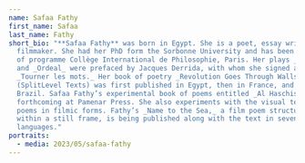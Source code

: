 ```yaml
---
name: Safaa Fathy
first_name: Safaa
last_name: Fathy
short_bio: "**Safaa Fathy** was born in Egypt. She is a poet, essay writer and
  filmmaker. She had her PhD form the Sorbonne University and has been director
  of programme Collège International de Philosophie, Paris. Her plays _Terror_
  and _Ordeal_ were prefaced by Jacques Derrida, with whom she signed a book,
  _Tourner les mots._ Her book of poetry _Revolution Goes Through Walls_
  (SplitLevel Texts) was first published in Egypt, then in France, and in
  Brazil. Safaa Fathy’s experimental book of poems entitled _Al Haschische_ is
  forthcoming at Pamenar Press. She also experiments with the visual texture of
  poems in filmic forms. Fathy’s _Name to the Sea,_ a film poem structured
  within a still frame, is being published along with the text in seven
  languages."
portraits:
  - media: 2023/05/safaa-fathy
---
```

